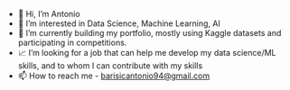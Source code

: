 - 👋 Hi, I’m Antonio
- 👀 I’m interested in Data Science, Machine Learning, AI
- 🔧 I’m currently building my portfolio, mostly using Kaggle datasets and participating in competitions.
- 📈 I’m looking for a job that can help me develop my data science/ML skills, and to whom I can contribute with my skills
- 📫 How to reach me - barisicantonio94@gmail.com

<!---
abarisic1/abarisic1 is a ✨ special ✨ repository because its `README.md` (this file) appears on your GitHub profile.
You can click the Preview link to take a look at your changes.
--->
